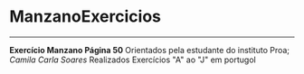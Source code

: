 # ManzanoExercicios
---
 **Exercício Manzano Página 50**
 Orientados pela estudante do instituto Proa; *Camila Carla Soares*
 Realizados Exercícios "A" ao "J" em portugol